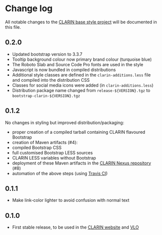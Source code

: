 # Change log

All notable changes to the [CLARIN base style project](https://github.com/clarin-eric/base_style) will be documented in this file.

## 0.2.0
- Updated bootstrap version to 3.3.7
- Tooltip background colour now primary brand colour (turquoise blue)
- The Roboto Slab and Source Code Pro fonts are used in the style
- Javascript is now bundled in compiled distributions
- Additional style classes are defined in the `clarin-additions.less` file and compiled into the distribution CSS
- Classes for social media icons were added (in `clarin-additions.less`)
- Distribution package name changed from `release-${VERSION}.tgz` to `bootstrap-clarin-${VERSION}.tgz`

## 0.1.2
No changes in styling but improved distribution/packaging:
 - proper creation of a compiled tarball containing CLARIN flavoured Bootstrap
 - creation of Maven artifacts (#4): 
  - compiled Bootstrap CSS
  - full customised Bootstrap LESS sources
  - CLARIN LESS variables without Bootstrap
 - deployment of these Maven artifacts in the [CLARIN Nexus repository](https://nexus.clarin.eu) (#8)
 - automation of the above steps (using [Travis CI](https://travis-ci.org/clarin-eric/base_style))

## 0.1.1
- Make link-color lighter to avoid confusion with normal text

## 0.1.0
- First stable release, to be used in the [CLARIN website](https://www.clarin.eu) and [VLO](https://vlo.clarin.eu)
